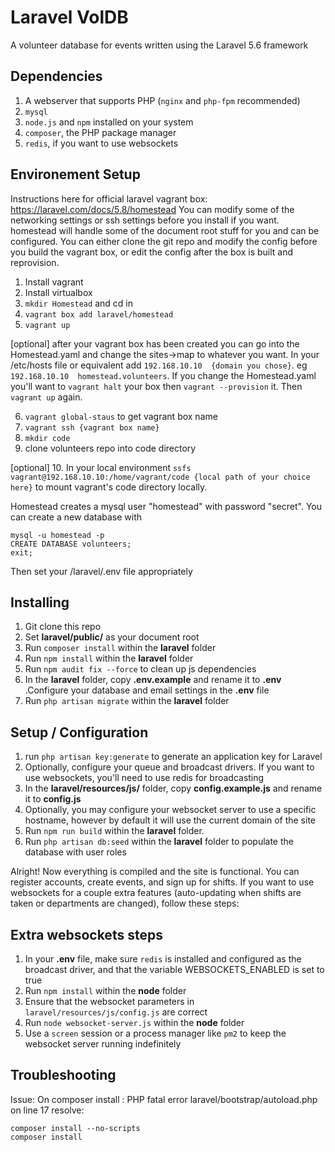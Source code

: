 # Laravel VolDB
A volunteer database for events written using the Laravel 5.6 framework


## Dependencies

1. A webserver that supports PHP (```nginx``` and ```php-fpm``` recommended)
2. ```mysql```
3. ```node.js``` and ```npm``` installed on your system
4. ```composer```, the PHP package manager
5. ```redis```, if you want to use websockets

## Environement Setup

Instructions here for official laravel vagrant box: https://laravel.com/docs/5.8/homestead
You can modify some of the networking settings or ssh settings before you install if you want.  
homestead will handle some of the document root stuff for you and can be configured.  You can either clone the git repo and modify the config before you build the vagrant box, or edit the config after the box is built and reprovision.

1. Install vagrant
2. Install virtualbox
3. ```mkdir Homestead``` and cd in
4. ```vagrant box add laravel/homestead```
5. ```vagrant up```

[optional] after your vagrant box has been created you can go into the Homestead.yaml and change the sites->map to whatever you want.  In your /etc/hosts file or equivalent add ```192.168.10.10  {domain you chose}```.  eg ```192.168.10.10  homestead.volunteers```.  If you change the Homestead.yaml you'll want to ```vagrant halt``` your box then ```vagrant --provision``` it. Then ```vagrant up``` again.

6. ```vagrant global-staus``` to get vagrant box name
7. ```vagrant ssh {vagrant box name}```
8. ```mkdir code```
9. clone volunteers repo into code directory 

[optional] 10. In your local environment ```ssfs vagrant@192.168.10.10:/home/vagrant/code {local path of your choice here}``` to mount vagrant's code directory locally.

Homestead creates a mysql user "homestead" with password "secret".  You can create a new database with
```
mysql -u homestead -p
CREATE DATABASE volunteers;
exit;
```
Then set your /laravel/.env file appropriately


## Installing

1. Git clone this repo
2. Set **laravel/public/** as your document root
3. Run ```composer install``` within the **laravel** folder
4. Run ```npm install``` within the **laravel** folder
5. Run ```npm audit fix --force``` to clean up js dependencies
5. In the **laravel** folder, copy **.env.example** and rename it to **.env** .Configure your database and email settings in the **.env** file
6. Run ```php artisan migrate``` within the **laravel** folder

## <a name="configuration"></a> Setup / Configuration

1. run `php artisan key:generate` to generate an application key for Laravel
2. Optionally, configure your queue and broadcast drivers. If you want to use websockets, you'll need to use redis for broadcasting
3. In the **laravel/resources/js/** folder, copy **config.example.js** and rename it to **config.js**
4. Optionally, you may configure your websocket server to use a specific hostname, however by default it will use the current domain of the site
5. Run ```npm run build``` within the **laravel** folder.
6. Run ```php artisan db:seed``` within the **laravel** folder to populate the database with user roles


Alright! Now everything is compiled and the site is functional. You can register accounts, create events, and sign up for shifts.
If you want to use websockets for a couple extra features (auto-updating when shifts are taken or departments are changed), follow these steps:


## Extra websockets steps

1. In your **.env** file, make sure ```redis``` is installed and configured as the broadcast driver, and that the variable WEBSOCKETS_ENABLED is set to true
2. Run ```npm install``` within the **node** folder
3. Ensure that the websocket parameters in  ```laravel/resources/js/config.js``` are correct
4. Run ```node websocket-server.js``` within the **node** folder
5. Use a ```screen``` session or a process manager like ```pm2``` to keep the websocket server running indefinitely

## Troubleshooting

Issue: On composer install : PHP fatal error laravel/bootstrap/autoload.php on line 17
resolve: 
```
composer install --no-scripts
composer install
```
